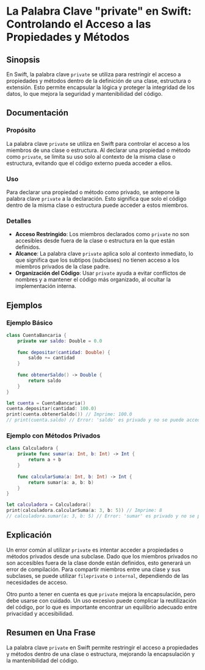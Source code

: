<!--
Meta Description: # La Palabra Clave "private" en Swift: Controlando el Acceso a las Propiedades y Métodos ## Sinopsis En Swift, la palabra clave `private` se utiliza p...
Meta Keywords: private, clase, que, una, acceso
-->

# La Palabra Clave "private" en Swift: Controlando el Acceso a las Propiedades y Métodos

## Sinopsis
En Swift, la palabra clave `private` se utiliza para restringir el acceso a propiedades y métodos dentro de la definición de una clase, estructura o extensión. Esto permite encapsular la lógica y proteger la integridad de los datos, lo que mejora la seguridad y mantenibilidad del código.

## Documentación
### Propósito
La palabra clave `private` se utiliza en Swift para controlar el acceso a los miembros de una clase o estructura. Al declarar una propiedad o método como `private`, se limita su uso solo al contexto de la misma clase o estructura, evitando que el código externo pueda acceder a ellos.

### Uso
Para declarar una propiedad o método como privado, se antepone la palabra clave `private` a la declaración. Esto significa que solo el código dentro de la misma clase o estructura puede acceder a estos miembros.

### Detalles
- **Acceso Restringido**: Los miembros declarados como `private` no son accesibles desde fuera de la clase o estructura en la que están definidos.
- **Alcance**: La palabra clave `private` aplica solo al contexto inmediato, lo que significa que los subtipos (subclases) no tienen acceso a los miembros privados de la clase padre.
- **Organización del Código**: Usar `private` ayuda a evitar conflictos de nombres y a mantener el código más organizado, al ocultar la implementación interna.

## Ejemplos

### Ejemplo Básico
```swift
class CuentaBancaria {
    private var saldo: Double = 0.0
    
    func depositar(cantidad: Double) {
        saldo += cantidad
    }
    
    func obtenerSaldo() -> Double {
        return saldo
    }
}

let cuenta = CuentaBancaria()
cuenta.depositar(cantidad: 100.0)
print(cuenta.obtenerSaldo()) // Imprime: 100.0
// print(cuenta.saldo) // Error: 'saldo' es privado y no se puede acceder desde fuera de la clase.
```

### Ejemplo con Métodos Privados
```swift
class Calculadora {
    private func sumar(a: Int, b: Int) -> Int {
        return a + b
    }
    
    func calcularSuma(a: Int, b: Int) -> Int {
        return sumar(a: a, b: b)
    }
}

let calculadora = Calculadora()
print(calculadora.calcularSuma(a: 3, b: 5)) // Imprime: 8
// calculadora.sumar(a: 3, b: 5) // Error: 'sumar' es privado y no se puede acceder desde fuera de la clase.
```

## Explicación
Un error común al utilizar `private` es intentar acceder a propiedades o métodos privados desde una subclase. Dado que los miembros privados no son accesibles fuera de la clase donde están definidos, esto generará un error de compilación. Para compartir miembros entre una clase y sus subclases, se puede utilizar `fileprivate` o `internal`, dependiendo de las necesidades de acceso.

Otro punto a tener en cuenta es que `private` mejora la encapsulación, pero debe usarse con cuidado. Un uso excesivo puede complicar la reutilización del código, por lo que es importante encontrar un equilibrio adecuado entre privacidad y accesibilidad.

## Resumen en Una Frase
La palabra clave `private` en Swift permite restringir el acceso a propiedades y métodos dentro de una clase o estructura, mejorando la encapsulación y la mantenibilidad del código.